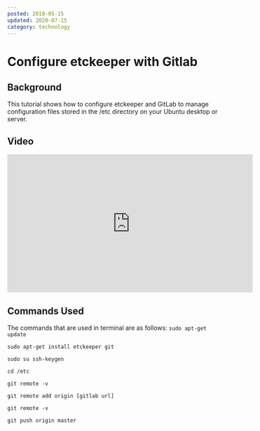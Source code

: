 ```yaml
---
posted: 2018-05-15
updated: 2020-07-15
category: technology
---
```

# Configure etckeeper with Gitlab

## Background

This tutorial shows how to configure etckeeper and GitLab to manage configuration files stored in the /etc directory on your Ubuntu desktop or server.

## Video 

 <iframe width="560" height="315" src="https://www.youtube.com/embed/dPm8cazYy00" frameborder="0" allow="autoplay; encrypted-media" allowfullscreen=""></iframe>

## Commands Used

The commands that are used in terminal are as follows:
 ```sudo apt-get update ```

 ```sudo apt-get install etckeeper git```

 ```sudo su ssh-keygen ```

 ```cd /etc ```

 ```git remote -v ```

 ```git remote add origin [gitlab url] ```

 ```git remote -v```

 ```git push origin master ```

